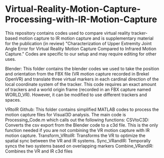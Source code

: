 # Virtual-Reality-Motion-Capture-Processing-with-IR-Motion-Capture
This repository contains codes used to compare virtual reality tracker-based motion capture to IR motion capture and is supplementary material for the publication (in review) "Characterization of Upper Extremity Joint Angle Error for Virtual Reality Motion Capture Compared to Infrared Motion Capture." Codes are specific to our setup and may require editing for other uses.

Blender:
This folder contains the blender codes we used to take the position and orientation from the FBX file (VR motion capture recorded in Brekel OpenVR) and translate three virtual markers in each cardinal direction of the local coordinate system of the tracker. This code requires an exact amount of trackers and a world origin frame (recorded in an FBX capture named WORLD_VR). However, it can be modified to use different trackers and spaces.

VRtoIR Github:
This folder contains simplified MATLAB codes to process the motion capture files for Visual3D analysis. The main code is Processing_Code.m which calls out the following functions:
  CSVtoC3D: Converts the csv export from the Blender code to a c3d file. This is the only function needed if you are not combining the VR motion capture with IR motion capture.
  Transform_VRtoIR: Transforms the VR to optimize the spatial sync between the VR and IR systems.
  Sync_VRandIR: Temporally syncs the two systems based on overlapping markers
  Combine_VRandIR: Combines the VR and IR c3d files
